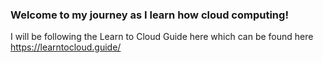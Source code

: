 ### Welcome to my journey as I learn how cloud computing!

I will be following the Learn to Cloud Guide here which can be found here https://learntocloud.guide/


